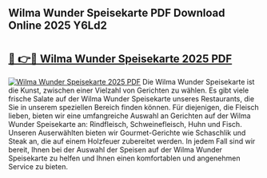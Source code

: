 ## Wilma Wunder Speisekarte PDF Download Online 2025 Y6Ld2

# <h2><a href="http://gcb9wq.nevu.top/?p=Wilma+Wunder+Speisekarte">🔗 👉🔴 Wilma Wunder Speisekarte 2025 PDF</a></h2>

[![Wilma Wunder Speisekarte 2025 PDF](https://i.imgur.com/dBaPXMq.png)](http://gcb9wq.nevu.top/?p=Wilma+Wunder+Speisekarte)
Die Wilma Wunder Speisekarte ist die Kunst, zwischen einer Vielzahl von Gerichten zu wählen. Es gibt viele frische Salate auf der Wilma Wunder Speisekarte unseres Restaurants, die Sie in unserem speziellen Bereich finden können. Für diejenigen, die Fleisch lieben, bieten wir eine umfangreiche Auswahl an Gerichten auf der Wilma Wunder Speisekarte an: Rindfleisch, Schweinefleisch, Huhn und Fisch. Unseren Auserwählten bieten wir Gourmet-Gerichte wie Schaschlik und Steak an, die auf einem Holzfeuer zubereitet werden. In jedem Fall sind wir bereit, Ihnen bei der Auswahl der Speisen auf der Wilma Wunder Speisekarte zu helfen und Ihnen einen komfortablen und angenehmen Service zu bieten.
